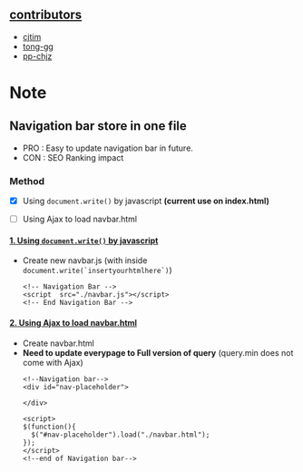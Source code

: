 



## [contributors](https://github.com/eatmeteam/eatmeteam.github.io/graphs/contributors)

 - [cjtim](https://github.com/orgs/eatmeteam/people/cjtim)
 - [tong-gg](https://github.com/tong-gg)
 - [pp-chjz](https://github.com/pp-chjz)

# Note
## Navigation bar store in one file
 - PRO : Easy to update navigation bar in future.
 - CON : SEO Ranking impact
### Method
 - [x] Using `document.write()` by javascript **(current use on index.html)**
 
 - [ ] Using Ajax to load navbar.html 

#### [1. Using `document.write()` by javascript](https://stackoverflow.com/a/7055046/11932657)
 - Create new navbar.js (with inside ``document.write(`insertyourhtmlhere`)``)
	```
	<!-- Navigation Bar -->
	<script  src="./navbar.js"></script>
	<!-- End Navigation Bar -->
	```
#### [2. Using Ajax to load navbar.html](https://stackoverflow.com/questions/31954089/how-can-i-reuse-a-navigation-bar-on-multiple-pages) 
- Create navbar.html
- **Need to update everypage to Full version of query** (query.min does not come with Ajax)
	```
	<!--Navigation bar-->
	<div id="nav-placeholder">

	</div>

	<script>
	$(function(){
	  $("#nav-placeholder").load("./navbar.html");
	});
	</script>
	<!--end of Navigation bar-->
	```
